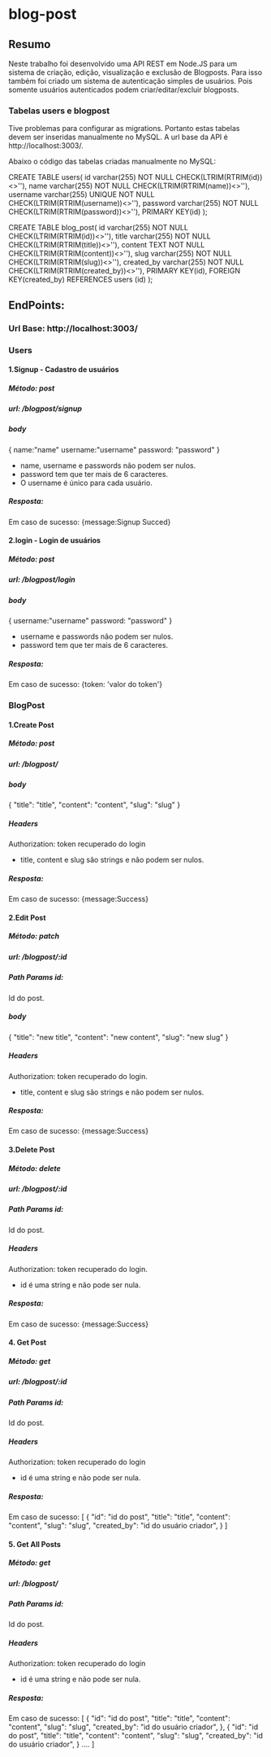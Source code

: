 # blog-post

## Resumo 
Neste trabalho foi desenvolvido uma API REST em Node.JS para um sistema de criação, edição, visualização e exclusão de Blogposts. Para isso também foi criado um sistema de autenticação simples de usuários. Pois somente usuários autenticados podem criar/editar/excluir blogposts.
### Tabelas users e blogpost

Tive problemas para configurar as migrations. Portanto estas tabelas devem ser inseridas manualmente no MySQL.
A url base da API é http://localhost:3003/.


Abaixo o código das tabelas criadas manualmente no MySQL:

CREATE TABLE users(
	id varchar(255) NOT NULL CHECK(LTRIM(RTRIM(id))<>''),
    name varchar(255) NOT NULL CHECK(LTRIM(RTRIM(name))<>''),
    username varchar(255) UNIQUE NOT NULL CHECK(LTRIM(RTRIM(username))<>''),
    password varchar(255) NOT NULL CHECK(LTRIM(RTRIM(password))<>''),
    PRIMARY KEY(id)
);


CREATE TABLE blog_post(
	id varchar(255) NOT NULL CHECK(LTRIM(RTRIM(id))<>''),
	title varchar(255) NOT NULL CHECK(LTRIM(RTRIM(title))<>''),
	content TEXT NOT NULL CHECK(LTRIM(RTRIM(content))<>''),
	slug varchar(255) NOT NULL CHECK(LTRIM(RTRIM(slug))<>''),
	created_by varchar(255) NOT NULL CHECK(LTRIM(RTRIM(created_by))<>''),
    PRIMARY KEY(id),
    FOREIGN KEY(created_by) REFERENCES users (id)
);

## EndPoints:

### Url Base: http://localhost:3003/
### Users
#### 1.Signup - Cadastro de usuários
##### Método: post
##### url: /blogpost/signup
##### body
{
    name:"name"
    username:"username"
    password: "password"
}
* name, username e passwords não podem ser nulos.
* password tem que ter mais de 6 caracteres.
* O username é único para cada usuário.
##### Resposta:
Em caso de sucesso: {message:Signup Succed} 

#### 2.login - Login de usuários
##### Método: post
##### url: /blogpost/login
##### body
{
    username:"username"
    password: "password"
}
* username e passwords não podem ser nulos.
* password tem que ter mais de 6 caracteres.

##### Resposta:
Em caso de sucesso: {token: 'valor do token'}

### BlogPost

#### 1.Create Post 
##### Método: post
##### url: /blogpost/
##### body
{
    "title": "title",
    "content": "content",
    "slug": "slug"
}
##### Headers
Authorization: token recuperado do login
* title, content e slug são strings e não podem ser nulos.
##### Resposta:
Em caso de sucesso: {message:Success} 

#### 2.Edit Post 

##### Método: patch
##### url: /blogpost/:id
##### Path Params id:
Id do post.
##### body
{
    "title": "new title",
    "content": "new content",
    "slug": "new slug"
}
##### Headers
Authorization: token recuperado do login.
* title, content e slug são strings e não podem ser nulos.
##### Resposta:
Em caso de sucesso: {message:Success} 

#### 3.Delete Post 
##### Método: delete
##### url: /blogpost/:id
##### Path Params id:
Id do post.
##### Headers
Authorization: token recuperado do login.
* id é uma string e não pode ser nula.
##### Resposta:
Em caso de sucesso: {message:Success} 

#### 4. Get Post 
##### Método: get
##### url: /blogpost/:id
##### Path Params id:
Id do post.
##### Headers
Authorization: token recuperado do login
* id é uma string e não pode ser nula.
##### Resposta:
Em caso de sucesso: 
[
    {
    "id": "id do post",
    "title": "title",
    "content": "content",
    "slug": "slug",
    "created_by": "id do usuário criador",
    }
] 

#### 5. Get All Posts 

##### Método: get
##### url: /blogpost/
##### Path Params id:
Id do post.
##### Headers
Authorization: token recuperado do login
* id é uma string e não pode ser nula.
##### Resposta:
Em caso de sucesso: 
[
    {
    "id": "id do post",
    "title": "title",
    "content": "content",
    "slug": "slug",
    "created_by": "id do usuário criador",
    },
    {
    "id": "id do post",
    "title": "title",
    "content": "content",
    "slug": "slug",
    "created_by": "id do usuário criador",
    }
    ....
]

